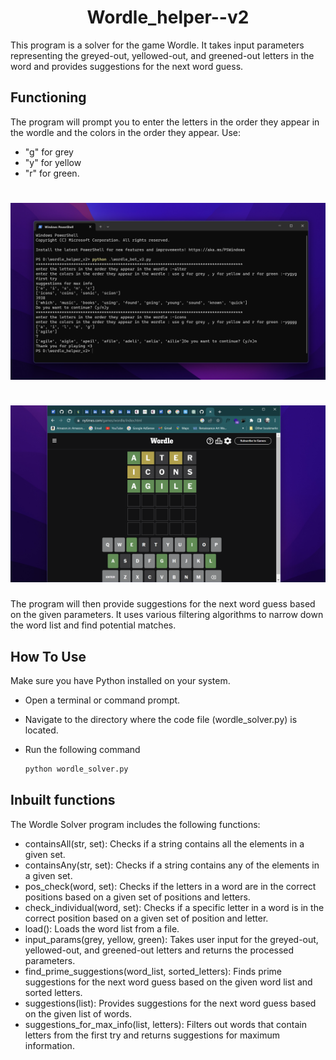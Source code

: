 


<h1 align="center"> Wordle_helper--v2</h1>

This program is a solver for the game Wordle. It takes input parameters representing the greyed-out, yellowed-out, and greened-out letters in the word and provides suggestions for the next word guess.

## Functioning
The program will prompt you to enter the letters in the order they appear in the wordle and the colors in the order they appear.
Use:

- "g" for grey
- "y" for yellow 
- "r" for green.


<h1 align="center">
  
   <img src="https://github.com/zodwick/Wordle_helper--v2/blob/main/screenshots/cli.png" alt="Markdownify" >
<br>
<br>

  <img src="https://github.com/zodwick/Wordle_helper--v2/blob/main/screenshots/wordle_ss.png" alt="Markdownify" >
  <br>
  
</h1>


The program will then provide suggestions for the next word guess based on the given parameters. It uses various filtering algorithms to narrow down the word list and find potential matches.


## How To Use

Make sure you have Python installed on your system.
- Open a terminal or command prompt.
- Navigate to the directory where the code file (wordle_solver.py) is located.
- Run the following command

   ```bash
   python wordle_solver.py
   ```

## Inbuilt functions
The Wordle Solver program includes the following functions:
- containsAll(str, set): Checks if a string contains all the elements in a given set.
- containsAny(str, set): Checks if a string contains any of the elements in a given set.
- pos_check(word, set): Checks if the letters in a word are in the correct positions based on a given set of positions and letters.
- check_individual(word, set): Checks if a specific letter in a word is in the correct position based on a given set of position and letter.
- load(): Loads the word list from a file.
- input_params(grey, yellow, green): Takes user input for the greyed-out, yellowed-out, and greened-out letters and returns the processed parameters.
- find_prime_suggestions(word_list, sorted_letters): Finds prime suggestions for the next word guess based on the given word list and sorted letters.
- suggestions(list): Provides suggestions for the next word guess based on the given list of words.
- suggestions_for_max_info(list, letters): Filters out words that contain letters from the first try and returns suggestions for maximum information.











